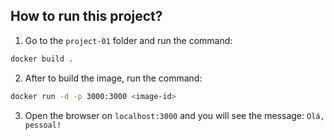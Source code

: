 ## How to run this project?

1. Go to the `project-01` folder and run the command:

```bash
docker build .
```

2. After to build the image, run the command:

```bash
docker run -d -p 3000:3000 <image-id>
```

3. Open the browser on `localhost:3000` and you will see the message: `Olá, pessoal!`